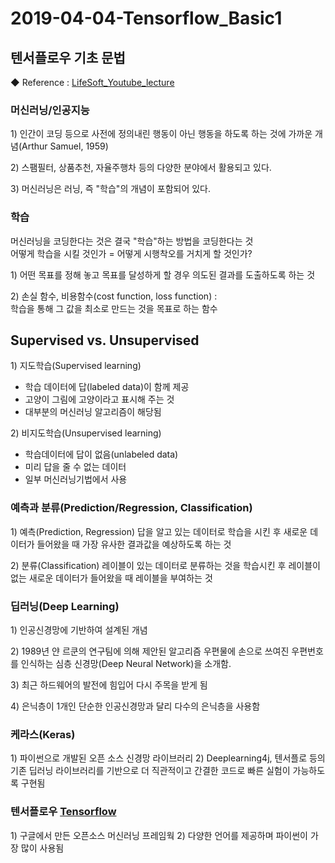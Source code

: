 # 2019-04-04-Tensorflow\_Basic1

## 텐서플로우 기초 문법

◆ Reference : [LifeSoft\_Youtube\_lecture](https://www.youtube.com/watch?v=jkG2qjCScss&list=PLY9pe3iUjRrT6wZTIA5YriQxvfXf-yxhF&index=38)

### 머신러닝/인공지능

1\) 인간이 코딩 등으로 사전에 정의내린 행동이 아닌 행동을 하도록 하는 것에 가까운 개념\(Arthur Samuel, 1959\)

2\) 스팸필터, 상품추천, 자율주행차 등의 다양한 분야에서 활용되고 있다.

3\) 머신러닝은 러닝, 즉 "학습"의 개념이 포함되어 있다.

### 학습

머신러닝을 코딩한다는 것은 결국 "학습"하는 방법을 코딩한다는 것   
 어떻게 학습을 시킬 것인가 = 어떻게 시행착오를 거치게 할 것인가?

1\) 어떤 목표를 정해 놓고 목표를 달성하게 할 경우 의도된 결과를 도출하도록 하는 것

2\) 손실 함수, 비용함수\(cost function, loss function\) :   
 학습을 통해 그 값을 최소로 만드는 것을 목표로 하는 함수

## Supervised vs. Unsupervised

1\) 지도학습\(Supervised learning\)

* 학습 데이터에 답\(labeled data\)이 함께 제공
* 고양이 그림에 고양이라고 표시해 주는 것
* 대부분의 머신러닝 알고리즘이 해당됨

2\) 비지도학습\(Unsupervised learning\)

* 학습데이터에 답이 없음\(unlabeled data\)
* 미리 답을 줄 수 없는 데이터
* 일부 머신러닝기법에서 사용

### 예측과 분류\(Prediction/Regression, Classification\)

1\) 예측\(Prediction, Regression\) 답을 알고 있는 데이터로 학습을 시킨 후 새로운 데이터가 들어왔을 때 가장 유사한 결과값을 예상하도록 하는 것

2\) 분류\(Classification\) 레이블이 있는 데이터로 분류하는 것을 학습시킨 후 레이블이 없는 새로운 데이터가 들어왔을 때 레이블을 부여하는 것

### 딥러닝\(Deep Learning\)

1\) 인공신경망에 기반하여 설계된 개념

2\) 1989년 얀 르쿤의 연구팀에 의해 제안된 알고리즘 우편물에 손으로 쓰여진 우편번호를 인식하는 심층 신경망\(Deep Neural Network\)을 소개함.

3\) 최근 하드웨어의 발전에 힘입어 다시 주목을 받게 됨

4\) 은닉층이 1개인 단순한 인공신경망과 달리 다수의 은닉층을 사용함

### 케라스\(Keras\)

1\) 파이썬으로 개발된 오픈 소스 신경망 라이브러리 2\) Deeplearning4j, 텐서플로 등의 기존 딥러닝 라이브러리를 기반으로 더 직관적이고 간결한 코드로 빠른 실험이 가능하도록 구현됨

### 텐서플로우 [Tensorflow](https://www.tensorflow.org/)

1\) 구글에서 만든 오픈소스 머신러닝 프레임웍 2\) 다양한 언어를 제공하며 파이썬이 가장 많이 사용됨

